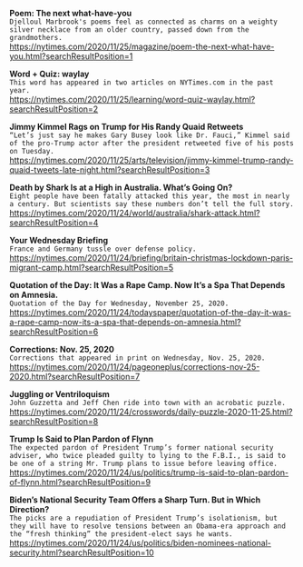 **Poem: The next what-have-you**\
`Djelloul Marbrook's poems feel as connected as charms on a weighty silver necklace from an older country, passed down from the grandmothers.`\
https://nytimes.com/2020/11/25/magazine/poem-the-next-what-have-you.html?searchResultPosition=1

**Word + Quiz: waylay**\
`This word has appeared in two articles on NYTimes.com in the past year.`\
https://nytimes.com/2020/11/25/learning/word-quiz-waylay.html?searchResultPosition=2

**Jimmy Kimmel Rags on Trump for His Randy Quaid Retweets**\
`“Let’s just say he makes Gary Busey look like Dr. Fauci,” Kimmel said of the pro-Trump actor after the president retweeted five of his posts on Tuesday.`\
https://nytimes.com/2020/11/25/arts/television/jimmy-kimmel-trump-randy-quaid-tweets-late-night.html?searchResultPosition=3

**Death by Shark Is at a High in Australia. What’s Going On?**\
`Eight people have been fatally attacked this year, the most in nearly a century. But scientists say these numbers don’t tell the full story.`\
https://nytimes.com/2020/11/24/world/australia/shark-attack.html?searchResultPosition=4

**Your Wednesday Briefing**\
`France and Germany tussle over defense policy.`\
https://nytimes.com/2020/11/24/briefing/britain-christmas-lockdown-paris-migrant-camp.html?searchResultPosition=5

**Quotation of the Day: It Was a Rape Camp. Now It’s a Spa That Depends on Amnesia.**\
`Quotation of the Day for Wednesday, November 25, 2020.`\
https://nytimes.com/2020/11/24/todayspaper/quotation-of-the-day-it-was-a-rape-camp-now-its-a-spa-that-depends-on-amnesia.html?searchResultPosition=6

**Corrections: Nov. 25, 2020**\
`Corrections that appeared in print on Wednesday, Nov. 25, 2020.`\
https://nytimes.com/2020/11/24/pageoneplus/corrections-nov-25-2020.html?searchResultPosition=7

**Juggling or Ventriloquism**\
`John Guzzetta and Jeff Chen ride into town with an acrobatic puzzle.`\
https://nytimes.com/2020/11/24/crosswords/daily-puzzle-2020-11-25.html?searchResultPosition=8

**Trump Is Said to Plan Pardon of Flynn**\
`The expected pardon of President Trump’s former national security adviser, who twice pleaded guilty to lying to the F.B.I., is said to be one of a string Mr. Trump plans to issue before leaving office.`\
https://nytimes.com/2020/11/24/us/politics/trump-is-said-to-plan-pardon-of-flynn.html?searchResultPosition=9

**Biden’s National Security Team Offers a Sharp Turn. But in Which Direction?**\
`The picks are a repudiation of President Trump’s isolationism, but they will have to resolve tensions between an Obama-era approach and the “fresh thinking” the president-elect says he wants.`\
https://nytimes.com/2020/11/24/us/politics/biden-nominees-national-security.html?searchResultPosition=10


